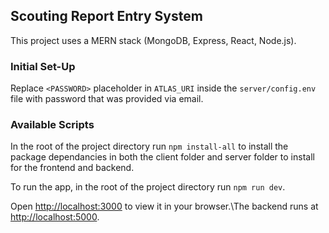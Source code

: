 ## Scouting Report Entry System

This project uses a MERN stack (MongoDB, Express, React, Node.js). 

### Initial Set-Up

Replace `<PASSWORD>` placeholder in `ATLAS_URI` inside the `server/config.env` file with password that was provided via email. 

### Available Scripts

In the root of the project directory run `npm install-all` to install the package dependancies in both the client folder and server folder to install for the frontend and backend. 

To run the app, in the root of the project directory run `npm run dev`.

Open [http://localhost:3000](http://localhost:3000) to view it in your browser.\The 
backend runs at [http://localhost:5000](http://localhost:5000).
